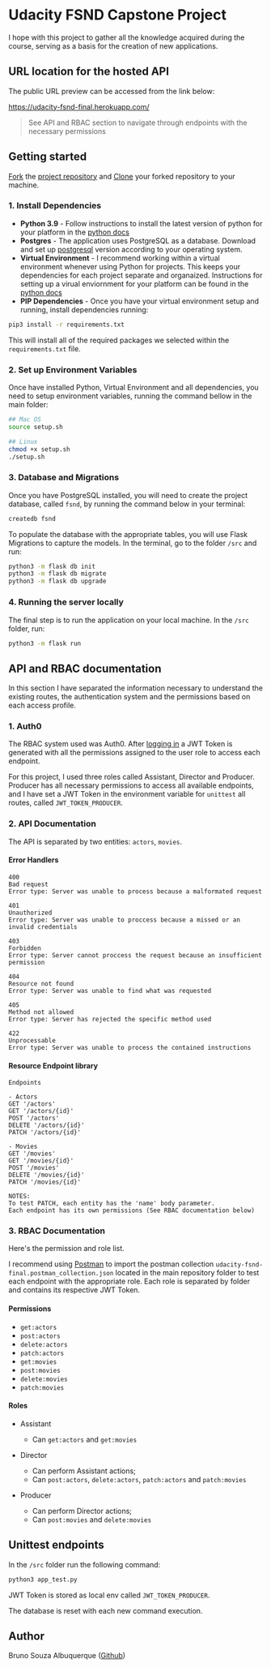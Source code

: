 # Udacity FSND Capstone Project

I hope with this project to gather all the knowledge acquired during the course, serving as a basis for the creation of new applications.


## URL location for the hosted API

The public URL preview can be accessed from the link below:

[https://udacity-fsnd-final.herokuapp.com/ ](https://udacity-fsnd-final.herokuapp.com/)
>See API and RBAC section to navigate through endpoints with the necessary permissions


## Getting started

[Fork](https://help.github.com/en/articles/fork-a-repo) the [project repository](https://github.com/bsalbuquerque/udacity-fsnd-final) and [Clone](https://help.github.com/en/articles/cloning-a-repository) your forked repository to your machine.

### 1. Install Dependencies

- **Python 3.9** - Follow instructions to install the latest version of python for your platform in the [python docs](https://docs.python.org/3/using/index.html)
- **Postgres** - The application uses PostgreSQL as a database. Download and set up [postgresql](https://www.postgresql.org/download/) version according to your operating system.
- **Virtual Environment** - I recommend working within a virtual environment whenever using Python for projects. This keeps your dependencies for each project separate and organaized. Instructions for setting up a virual enviornment for your platform can be found in the [python docs](https://packaging.python.org/guides/installing-using-pip-and-virtual-environments/)
- **PIP Dependencies** - Once you have your virtual environment setup and running, install dependencies running:

```bash
pip3 install -r requirements.txt
```

This will install all of the required packages we selected within the `requirements.txt` file.


### 2. Set up Environment Variables
Once have installed Python, Virtual Environment and all dependencies, you need to setup  environment variables, running the command bellow in the main folder:
```bash
## Mac OS
source setup.sh

## Linux
chmod +x setup.sh
./setup.sh
```

### 3. Database and Migrations
Once you have PostgreSQL installed, you will need to create the project database, called `fsnd`, by running the command below in your terminal:
```bash
createdb fsnd
```

To populate the database with the appropriate tables, you will use Flask Migrations to capture the models. In the terminal, go to the folder `/src` and run:
```bash
python3 -m flask db init
python3 -m flask db migrate
python3 -m flask db upgrade
```


### 4. Running the server locally
The final step is to run the application on your local machine. In the `/src` folder, run:
```bash
python3 -m flask run
```


## API and RBAC documentation

In this section I have separated the information necessary to understand the existing routes, the authentication system and the permissions based on each access profile.

### 1. Auth0
The RBAC system used was Auth0.
After [logging in](https://udc-casting-agency.us.auth0.com/authorize?audience=udc-casting-agency&response_type=token&client_id=vVWeqVYEyKA7MQwXvQwgAIYZqwkXxLEd&redirect_uri=http://127.0.0.1/) a JWT Token is generated with all the permissions assigned to the user role to access each endpoint.

For this project, I used three roles called Assistant, Director and Producer. Producer has all necessary permissions to access all available endpoints, and I have set a JWT Token in the environment variable for `unittest` all routes, called `JWT_TOKEN_PRODUCER`.

### 2. API Documentation
The API is separated by two entities: `actors`, `movies`.

#### Error Handlers
```
400
Bad request
Error type: Server was unable to process because a malformated request

401
Unauthorized
Error type: Server was unable to proccess because a missed or an invalid credentials

403
Forbidden
Error type: Server cannot proccess the request because an insufficient permission

404
Resource not found
Error type: Server was unable to find what was requested

405
Method not allowed
Error type: Server has rejected the specific method used

422
Unprocessable
Error type: Server was unable to process the contained instructions
```


#### Resource Endpoint library
```
Endpoints

- Actors
GET '/actors'
GET '/actors/{id}'
POST '/actors'
DELETE '/actors/{id}'
PATCH '/actors/{id}'

- Movies
GET '/movies'
GET '/movies/{id}'
POST '/movies'
DELETE '/movies/{id}'
PATCH '/movies/{id}'

NOTES: 
To test PATCH, each entity has the 'name' body parameter.
Each endpoint has its own permissions (See RBAC documentation below)
```


### 3. RBAC Documentation
Here's the permission and role list.

I recommend using [Postman](https://postman.com) to import the postman collection `udacity-fsnd-final.postman_collection.json` located in the main repository folder to test each endpoint with the appropriate role. Each role is separated by folder and contains its respective JWT Token.

#### Permissions
- `get:actors`
- `post:actors`
- `delete:actors`
- `patch:actors`
- `get:movies`
- `post:movies`
- `delete:movies`
- `patch:movies`

#### Roles
- Assistant
  - Can `get:actors` and `get:movies`

- Director
  - Can perform Assistant actions;
  - Can `post:actors`, `delete:actors`, `patch:actors` and `patch:movies`

- Producer
  - Can perform Director actions;
  - Can `post:movies` and `delete:movies`


## Unittest endpoints
In the `/src` folder run the following command:
```bash
python3 app_test.py
```
JWT Token is stored as local env called `JWT_TOKEN_PRODUCER`.

The database is reset with each new command execution.


## Author
Bruno Souza Albuquerque ([Github](https://github.com/bsalbuquerque))